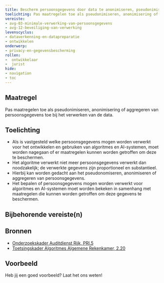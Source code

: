 ```yaml
---
title: Bescherm persoonsgegevens door data te anonimiseren, pseudonimiseren of te aggregeren
toelichting: Pas maatregelen toe als pseudonimiseren, anonimisering of aggregeren van persoonsgegevens bij het verwerken van de data. 
vereiste:
- avg-03-minimale-verwerking-van-persoonsgegevens
- avg-12-beveiliging-van-verwerking
levenscyclus:
- dataverkenning-en-datapreparatie
- ontwikkelen
onderwerp:
- privacy-en-gegevensbescherming
rollen:
-  ontwikkelaar
-  jurist
hide:
- navigation
- toc
---
```


<!-- tags -->
## Maatregel

Pas maatregelen toe als pseudonimiseren, anonimisering of aggregeren van persoonsgegevens toe bij het verwerken van de data. 

## Toelichting
- Als is vastgesteld welke persoonsgegevens mogen worden verwerkt voor het ontwikkelen en gebruiken van algoritmes en AI-systemen, moet worden nagegaan of er maatregelen kunnen worden getroffen om deze te beschermen.
- Het algoritme verwerkt niet meer persoonsgegevens verwerkt dan noodzakelijk; de verwerkte gegevens zijn proportioneel en substantieel.
- Hierbij kan worden gedacht aan het pseudonomiseren, anonimiseren of aggregeren van persoonsgegevens.
- Het bepalen of persoonsgegevens mogen worden verwerkt voor algoritmes en AI-systemen moet worden bekeken in samenhang met maatregelen die kunnen worden getroffen om deze gegevens te beschermen. 


## Bijbehorende vereiste(n)

<!-- list_vereisten_on_maatregelen_page -->

## Bronnen
- [Onderzoekskader Auditdienst Rijk, PRI.5](https://www.rijksoverheid.nl/documenten/rapporten/2023/07/11/onderzoekskader-algoritmes-adr-2023)
- [Toetsingskader Algoritmes Algemene Rekenkamer, 2.20](https://www.rekenkamer.nl/onderwerpen/algoritmes/documenten/publicaties/2024/05/15/het-toetsingskader-aan-de-slag)
## Voorbeeld

Heb jij een goed voorbeeld? Laat het ons weten!


